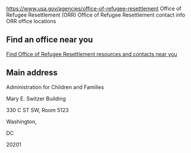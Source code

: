

https://www.usa.gov/agencies/office-of-refugee-resettlement
Office of Refugee Resettlement (ORR)
Office of Refugee Resettlement contact info
ORR office locations

Find an office near you
-----------------------

[Find Office of Refugee Resettlement resources and contacts near you](https://www.acf.hhs.gov/orr/map/find-resources-and-contacts-your-state)

Main address
------------

Administration for Children and Families
  
Mary E. Switzer Building
  
330 C ST SW, Room 5123
  
Washington,
  
DC
  
20201

